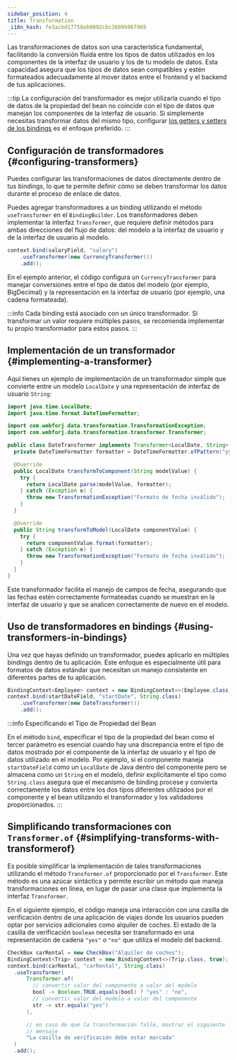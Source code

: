 ```yaml
---
sidebar_position: 4
title: Transformation
_i18n_hash: fe3acbd17750ab0092cbc3609b967969
---
```

Las transformaciones de datos son una característica fundamental, facilitando la conversión fluida entre los tipos de datos utilizados en los componentes de la interfaz de usuario y los de tu modelo de datos. Esta capacidad asegura que los tipos de datos sean compatibles y estén formateados adecuadamente al mover datos entre el frontend y el backend de tus aplicaciones.

:::tip
La configuración del transformador es mejor utilizarla cuando el tipo de datos de la propiedad del bean no coincide con el tipo de datos que manejan los componentes de la interfaz de usuario. Si simplemente necesitas transformar datos del mismo tipo, configurar [los getters y setters de los bindings](bindings#binding-getters-and-setters) es el enfoque preferido.
:::

## Configuración de transformadores {#configuring-transformers}

Puedes configurar las transformaciones de datos directamente dentro de tus bindings, lo que te permite definir cómo se deben transformar los datos durante el proceso de enlace de datos.

Puedes agregar transformadores a un binding utilizando el método `useTransformer` en el `BindingBuilder`. Los transformadores deben implementar la interfaz `Transformer`, que requiere definir métodos para ambas direcciones del flujo de datos: del modelo a la interfaz de usuario y de la interfaz de usuario al modelo.

```java
context.bind(salaryField, "salary")
    .useTransformer(new CurrencyTransformer())
    .add();
```

En el ejemplo anterior, el código configura un `CurrencyTransformer` para manejar conversiones entre el tipo de datos del modelo (por ejemplo, BigDecimal) y la representación en la interfaz de usuario (por ejemplo, una cadena formateada).

:::info
Cada binding está asociado con un único transformador. Si transformar un valor requiere múltiples pasos, se recomienda implementar tu propio transformador para estos pasos.
:::

## Implementación de un transformador {#implementing-a-transformer}

Aquí tienes un ejemplo de implementación de un transformador simple que convierte entre un modelo `LocalDate` y una representación de interfaz de usuario `String`:

```java
import java.time.LocalDate;
import java.time.format.DateTimeFormatter;

import com.webforj.data.transformation.TransformationException;
import com.webforj.data.transformation.transformer.Transformer;

public class DateTransformer implements Transformer<LocalDate, String> {
  private DateTimeFormatter formatter = DateTimeFormatter.ofPattern("yyyy-MM-dd");

  @Override
  public LocalDate transformToComponent(String modelValue) {
    try {
      return LocalDate.parse(modelValue, formatter);
    } catch (Exception e) {
      throw new TransformationException("Formato de fecha inválido");
    }
  }

  @Override
  public String transformToModel(LocalDate componentValue) {
    try {
      return componentValue.format(formatter);
    } catch (Exception e) {
      throw new TransformationException("Formato de fecha inválido");
    }
  }
}
```

Este transformador facilita el manejo de campos de fecha, asegurando que las fechas estén correctamente formateadas cuando se muestran en la interfaz de usuario y que se analicen correctamente de nuevo en el modelo.

## Uso de transformadores en bindings {#using-transformers-in-bindings}

Una vez que hayas definido un transformador, puedes aplicarlo en múltiples bindings dentro de tu aplicación. Este enfoque es especialmente útil para formatos de datos estándar que necesitan un manejo consistente en diferentes partes de tu aplicación.

```java
BindingContext<Employee> context = new BindingContext<>(Employee.class);
context.bind(startDateField, "startDate", String.class)
    .useTransformer(new DateTransformer())
    .add();
```

:::info Especificando el Tipo de Propiedad del Bean

En el método `bind`, especificar el tipo de la propiedad del bean como el tercer parámetro es esencial cuando hay una discrepancia entre el tipo de datos mostrado por el componente de la interfaz de usuario y el tipo de datos utilizado en el modelo. Por ejemplo, si el componente maneja `startDateField` como un `LocalDate` de Java dentro del componente pero se almacena como un `String` en el modelo, definir explícitamente el tipo como `String.class` asegura que el mecanismo de binding procese y convierta correctamente los datos entre los dos tipos diferentes utilizados por el componente y el bean utilizando el transformador y los validadores proporcionados.
:::

## Simplificando transformaciones con `Transformer.of` {#simplifying-transforms-with-transformerof}

Es posible simplificar la implementación de tales transformaciones utilizando el método `Transformer.of` proporcionado por el `Transformer`. Este método es una azúcar sintáctica y permite escribir un método que maneja transformaciones en línea, en lugar de pasar una clase que implementa la interfaz `Transformer`. 

En el siguiente ejemplo, el código maneja una interacción con una casilla de verificación dentro de una aplicación de viajes donde los usuarios pueden optar por servicios adicionales como alquiler de coches. El estado de la casilla de verificación `boolean` necesita ser transformado en una representación de cadena `"yes"` o `"no"` que utiliza el modelo del backend.

```java
CheckBox carRental = new CheckBox("Alquiler de coches");
BindingContext<Trip> context = new BindingContext<>(Trip.class, true);
context.bind(carRental, "carRental", String.class)
  .useTransformer(
      Transformer.of(
        // convertir valor del componente a valor del modelo
        bool -> Boolean.TRUE.equals(bool) ? "yes" : "no",
        // convertir valor del modelo a valor del componente
        str -> str.equals("yes")
      ), 

      // en caso de que la transformación falle, mostrar el siguiente
      // mensaje
      "La casilla de verificación debe estar marcada"
  )
  .add();
```
